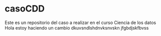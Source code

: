 # casoCDD
Este es un repositorio del caso a realizar en el curso Ciencia de los datos
Hola estoy haciendo un cambio
dkuvsndlshdnvksnvskn
jfgbdjskfbvss